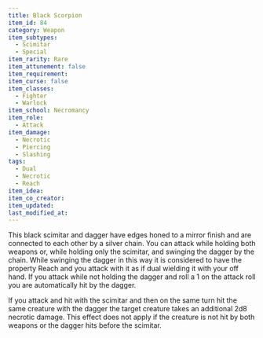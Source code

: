 ```yaml
---
title: Black Scorpion
item_id: 84
category: Weapon
item_subtypes:
  - Scimitar
  - Special
item_rarity: Rare
item_attunement: false
item_requirement:
item_curse: false
item_classes:
  - Fighter
  - Warlock
item_school: Necromancy
item_role:
  - Attack
item_damage:
  - Necrotic
  - Piercing
  - Slashing
tags:
  - Dual
  - Necrotic
  - Reach
item_idea:
item_co_creator:
item_updated:
last_modified_at:
---
```


This black scimitar and dagger have edges honed to a mirror finish and are connected to each other by a silver chain.
You can attack while holding both weapons or, while holding only the scimitar, and swinging the dagger by the chain. While swinging the dagger in this way it is considered to have the property Reach and you attack with it as if dual wielding it with your off hand. If you attack while not holding the dagger and roll a 1 on the attack roll you are automatically hit by the dagger.

If you attack and hit with the scimitar and then on the same turn hit the same creature with the dagger the target creature takes an additional 2d8 necrotic damage.
This effect does not apply if the creature is not hit by both weapons or the dagger hits before the scimitar.
